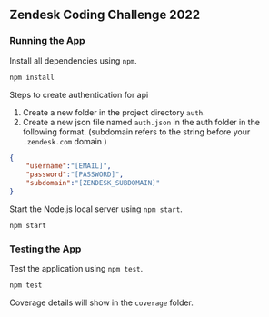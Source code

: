 ## Zendesk Coding Challenge 2022


### Running the App
Install all dependencies using `npm`.
```bash
npm install
```

Steps to create authentication for api
1. Create a new folder in the project directory `auth`.
2. Create a new json file named `auth.json` in the auth folder in the following format. (subdomain refers to the string before your `.zendesk.com` domain )
```JSON
{
    "username":"[EMAIL]",
    "password":"[PASSWORD]",
    "subdomain":"[ZENDESK_SUBDOMAIN]"
}
```

Start the Node.js local server using `npm start`.
```bash
npm start
```

### Testing the App
Test the application using `npm test`.
```bash
npm test
```
Coverage details will show in the `coverage` folder.
